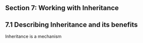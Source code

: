 ## Section 7: Working with Inheritance

## 7.1 Describing Inheritance and its benefits
Inheritance is a mechanism 
